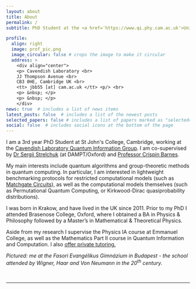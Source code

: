 ```yaml
---
layout: about
title: About
permalink: /
subtitle: PhD Student at the <a href='https://www.qi.phy.cam.ac.uk'>University of Cambridge</a> studying Quantum Computation

profile:
  align: right
  image: prof_pic.png
  image_circular: false # crops the image to make it circular
  address: >
    <div align="center">
    <p> Cavendish Laboratory <br>
    JJ Thompson Avenue <br>
    CB3 0HE, Cambridge UK <br>
    <tt> jbb55 [at] cam.ac.uk </tt> <p/> <br> 
    <p> &nbsp; </p>
    <p> &nbsp; </p>
    </div>
news: true  # includes a list of news items
latest_posts: false  # includes a list of the newest posts
selected_papers: false # includes a list of papers marked as "selected={true}"
social: false  # includes social icons at the bottom of the page
---
```


I am a 3rd year PhD Student at St John's College, Cambridge, working at the [Cavendish Laboratory Quantum Information Group](https://www.qi.phy.cam.ac.uk). I am co-supervised by [Dr Sergii Strelchuk](https://www.maths.cam.ac.uk/person/ss870) (at DAMPT/Oxford) and [Professor Crispin Barnes](https://www.phy.cam.ac.uk/directory/barnesc).

My main interests include quantum algorithms and group-theoretic methods in quantum computing. In particular, I am interested in lightweight benchmarking protocols for restricted computational models (such as [Matchgate Circuits](https://arxiv.org/abs/2404.07974)), as well as the computational models themselves (such as Permutational Quantum Computing, or Kirkwood-Dirac quasiprobability distributions).

I was born in Krakow, and have lived in the UK since 2011. Prior to my PhD I attended Brasenose College, Oxford, where I obtained a BA in Physics & Philosophy followed by a Master’s in Mathematical & Theoretical Physics.

Aside from my research I supervise the Physics IA course at Emmanuel College, as well as the Mathematics Part II course in Quantum Information and Computation. I also [offer private tutoring.](/tutoring)

*Pictured: me at the Fasori Evangélikus Gimnázium in Budapest - the school attended by Wigner, Haar and Von Neumann in the 20<sup>th</sup> century.*

&nbsp;

***
